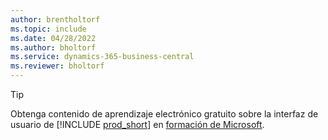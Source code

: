 ```yaml
---
author: brentholtorf
ms.topic: include
ms.date: 04/28/2022
ms.author: bholtorf
ms.service: dynamics-365-business-central
ms.reviewer: bholtorf
---
```

> [!TIP]
> Obtenga contenido de aprendizaje electrónico gratuito sobre la interfaz de usuario de [!INCLUDE [prod_short](prod_short.md)] en [formación de Microsoft](/training/dynamics365/business-central?WT.mc_id=dyn365bc_landingpage-docs).
